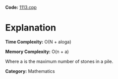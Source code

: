 **Code:** [1113.cpp](./1113.cpp)

# Explanation

**Time Complexity:** O(N + aloga)

**Memory Complexity:** O(n + a) 

Where a is the maximum number of stones in a pile.

**Category:** Mathematics
